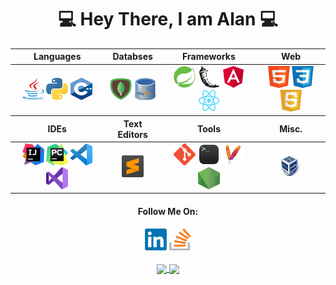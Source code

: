 
<div align = "center">

# 💻 Hey There, I am Alan 💻

  <table align ="center">
    <thead>
    <tr>
      <th>Languages</th>
      <th>Databses</th>
      <th>Frameworks</th>
      <th>Web</th>
    </tr>
    </thead>
    <tbody>
      <tr>
        <td align = "center">
          <img src = "src/java.png" width ="35px" height="35px">
          <img src = "src/python.png" width ="35px" height="35px">
          <img src = "src/cpp.png" width ="35px" height="35px">
        </td>
        <td  align = "center">
          <img src = "src/mongodb.png" width ="35px" height="35px">
          <img src = "src/mysql.png" width ="35px" height="35px">
        </td>
        <td  align = "center">
          <img src = "src/springboot.png" width ="35px" height="35px">
          <img src = "src/flask.png" width ="35px" height="35px">
          <img src = "src/angular.png" width ="35px" height="35px">
          <img src = "src/react.png" width ="35px" height="35px">
        </td>
        <td align = "center">
          <img src = "src/html.png" width ="35px" height="35px">
          <img src = "src/css.png" width ="35px" height="35px">
          <img src = "src/javascript.png" width ="35px" height="35px">
        </td>
      </tr>
    </tbody>
    <thead>
    <tr>
      <th>IDEs</th>
      <th>Text Editors</th>
      <th>Tools</th>
      <th>Misc.</th>
    </tr>
    </thead>
    <tbody>
      <tr>
        <td align = "center">
          <img src = "src/intellij.png" width ="35px" height="35px">
          <img src = "src/pycharm.png" width ="35px" height="35px">
          <img src = "src/vscode.png" width ="35px" height="35px">
          <img src = "src/vs.png" width ="35px" height="35px">
        </td>
        <td align = "center">
          <img src = "src/sublime.png" width ="35px" height="35px">
        </td>
        <td  align = "center">
          <img src = "src/git.png" width ="35px" height="35px">
          <img src = "src/terminal.png" width ="35px" height="35px">
          <img src = "src/maven.png" width ="35px" height="35px">
          <img src = "src/nodejs.png" width ="35px" height="35px">
        </td>
        <td align = "center">
          <img src = "src/virtualbox.png" width ="35px" height="35px">
        </td>
      </tr>
    </tbody>
  </table>


<!-- #### Languages:
<img src = "src/java.png" width ="35px" height="35px">
<img src = "src/python.png" width ="35px" height="35px">
<img src = "src/cpp.png" width ="35px" height="35px">
<img src = "src/html.png" width ="35px" height="35px">
<img src = "src/css.png" width ="35px" height="35px">
<img src = "src/javascript.png" width ="35px" height="35px">

#### Databases
<img src = "src/mongodb.png" width ="35px" height="35px">
<img src = "src/mysql.png" width ="35px" height="35px">

#### Frameworks
<img src = "src/springboot.png" width ="35px" height="35px">
<img src = "src/flask.png" width ="35px" height="35px">
<img src = "src/angular.png" width ="35px" height="35px">
<img src = "src/react.png" width ="35px" height="35px"> -->



#### Follow Me On:
<a href="https://www.linkedin.com/in/alan-ngo-77338a150/">
<img src = "src/linkedin.png" width ="35px" height="35px"></a>
<a href = "https://stackoverflow.com/users/12383616/alan">
<img src = "src/stackoverflow.jpg" width ="35px" height="35px"></a>
<br>
 <br />

<!-- If you forked this repo, Change the username as yours -->
<a href="https://github.com/alanngo/alanngo">
  <img align="center" src="https://github-readme-stats.vercel.app/api?username=alanngo&show_icons=true&theme=dark" />

<a href="https://github.com/alanngo">
  <img align="center" src="https://github-readme-stats.vercel.app/api/top-langs/?username=alanngo&title_color=ffffff&text_color=c9cacc&icon_color=2bbc8a&bg_color=1d1f21" />

</div>